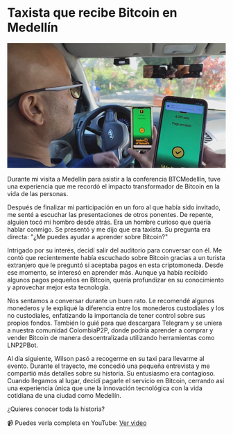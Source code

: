 # Taxista que recibe Bitcoin en Medellín

![taxista medellin](./assets/images/taxista-entrevista.png)

Durante mi visita a Medellín para asistir a la conferencia BTCMedellín, tuve una experiencia que me recordó el impacto transformador de Bitcoin en la vida de las personas.

Después de finalizar mi participación en un foro al que había sido invitado, me senté a escuchar las presentaciones de otros ponentes. De repente, alguien tocó mi hombro desde atrás. Era un hombre curioso que quería hablar conmigo. Se presentó y me dijo que era taxista. Su pregunta era directa: "¿Me puedes ayudar a aprender sobre Bitcoin?"

Intrigado por su interés, decidí salir del auditorio para conversar con él. Me contó que recientemente había escuchado sobre Bitcoin gracias a un turista extranjero que le preguntó si aceptaba pagos en esta criptomoneda. Desde ese momento, se interesó en aprender más. Aunque ya había recibido algunos pagos pequeños en Bitcoin, quería profundizar en su conocimiento y aprovechar mejor esta tecnología.

Nos sentamos a conversar durante un buen rato. Le recomendé algunos monederos y le expliqué la diferencia entre los monederos custodiales y los no custodiales, enfatizando la importancia de tener control sobre sus propios fondos. También lo guié para que descargara Telegram y se uniera a nuestra comunidad ColombiaP2P, donde podría aprender a comprar y vender Bitcoin de manera descentralizada utilizando herramientas como LNP2PBot.

Al día siguiente, Wilson pasó a recogerme en su taxi para llevarme al evento. Durante el trayecto, me concedió una pequeña entrevista y me compartió más detalles sobre su historia. Su entusiasmo era contagioso. Cuando llegamos al lugar, decidí pagarle el servicio en Bitcoin, cerrando así una experiencia única que une la innovación tecnológica con la vida cotidiana de una ciudad como Medellín.

¿Quieres conocer toda la historia?

📹 Puedes verla completa en YouTube: [Ver video](https://youtu.be/92Mq3yORaO0)
